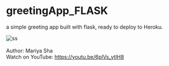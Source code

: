 # greetingApp_FLASK
a simple greeting app built with flask, ready to deploy to Heroku.

![ss](https://user-images.githubusercontent.com/32107652/134775021-659d1384-0c37-43a7-b373-593d87f2b475.png)
<br>
<br>
Author: Mariya Sha
<br>
Watch on YouTube: https://youtu.be/6plVs_ytIH8
